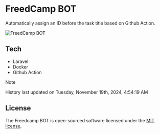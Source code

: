 # FreedCamp BOT

Automatically assign an ID before the task title based on Github Action.

![FreedCamp BOT](https://repository-images.githubusercontent.com/737932867/7d34798b-2680-471c-b089-a78a718d3d6a)

## Tech

- Laravel
- Docker
- Github Action

> [!NOTE]  
> History last updated on Tuesday, November 19th, 2024, 4:54:19 AM

## License

The Freedcamp BOT is open-sourced software licensed under the [MIT license](https://opensource.org/licenses/MIT).
